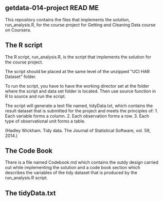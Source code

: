 ## getdata-014-project READ ME ##

This repository contains the files that implements the solution, 
run_analysis.R, for the course project for Getting and Cleaning Data 
course on Coursera.

## The R script ##
The R script, run_analysis.R, is the script that implements the solution 
for the course project. 

The script should be placed at the same level of the unzipped "UCI HAR 
Dataset" folder.

To run the script, you have to have the working director set at the 
folder where the script and data set folder is located. Then use source 
function in R to source and run the script.

The script will generate a text file named, tidyData.txt, which 
contains the result dataset that is submitted for the project and meets 
the principles of:
	1. Each variable forms a column.
	2. Each observation forms a row.
	3. Each type of observational unit forms a table.

(Hadley Wickham. Tidy data. The Journal of Statistical Software, vol. 
59, 2014.)


## The Code Book ##
There is a file named Codebook.md which contains the sutdy design
carried out while implementing the solution and a code book section
which describes the variables of the tidy dataset that is produced
by the run_analysis.R script.


## The tidyData.txt ##





